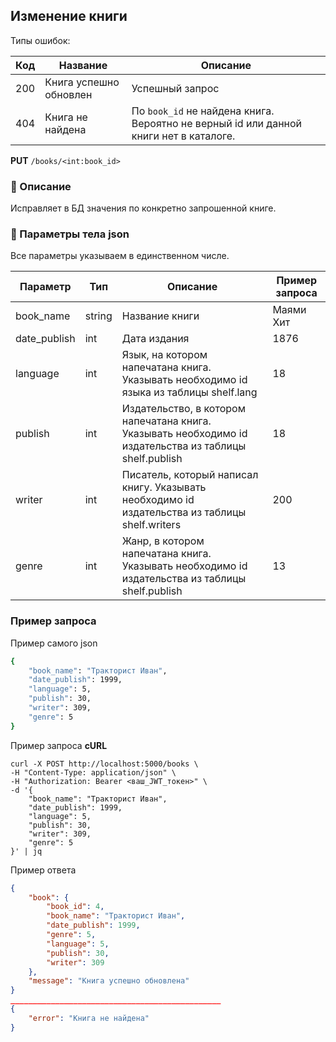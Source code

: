 ## Изменение книги

Типы ошибок:

| Код | Название | Описание |
| --- | --- | --- |
| 200 | Книга успешно обновлен | Успешный запрос |
| 404 | Книга не найдена | По `book_id` не найдена книга. Вероятно не верный id или данной книги нет в каталоге. |

**PUT** `/books/<int:book_id>`

### 🔹 Описание

Исправляет в БД значения по конкретно запрошенной книге. 

### 🔹 Параметры тела json

Все параметры указываем в единственном числе. 

| Параметр | Тип | Описание | Пример запроса |
| --- | --- | --- | --- |
| book_name | string | Название книги | Маями Хит |
| date_publish | int | Дата издания | 1876 |
| language | int | Язык, на котором напечатана книга. Указывать необходимо id языка из таблицы shelf.lang | 18 |
| publish | int | Издательство, в котором напечатана книга. Указывать необходимо id издательства из таблицы shelf.publish | 18 |
| writer | int | Писатель, который написал книгу. Указывать необходимо id издательства из таблицы shelf.writers | 200 |
| genre | int | Жанр, в котором напечатана книга. Указывать необходимо id издательства из таблицы shelf.publish | 13 |

### Пример запроса

Пример самого json

```bash
{
    "book_name": "Тракторист Иван",
    "date_publish": 1999,
    "language": 5,
    "publish": 30,
    "writer": 309,
    "genre": 5
}
```

Пример запроса **cURL**

```
curl -X POST http://localhost:5000/books \
-H "Content-Type: application/json" \
-H "Authorization: Bearer <ваш_JWT_токен>" \
-d '{
    "book_name": "Тракторист Иван",
    "date_publish": 1999,
    "language": 5,
    "publish": 30,
    "writer": 309,
    "genre": 5
}' | jq

```

Пример ответа

```json
{
    "book": {
        "book_id": 4,
        "book_name": "Тракторист Иван",
        "date_publish": 1999,
        "genre": 5,
        "language": 5,
        "publish": 30,
        "writer": 309
    },
    "message": "Книга успешно обновлена"
}
_______________________________________________
{
    "error": "Книга не найдена"
}
```